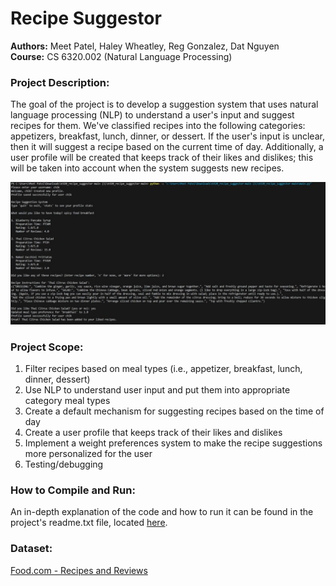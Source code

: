 # Recipe Suggestor

**Authors:** Meet Patel, Haley Wheatley, Reg Gonzalez, Dat Nguyen <br>
**Course:** CS 6320.002 (Natural Language Processing)

### Project Description:
The goal of the project is to develop a suggestion system that uses natural language processing (NLP) to understand a user's input and suggest recipes for them. We've classified recipes into the following categories: appetizers, breakfast, lunch, dinner, or dessert. If the user's input is unclear, then it will suggest a recipe based on the current time of day. Additionally, a user profile will be created that keeps track of their likes and dislikes; this will be taken into account when the system suggests new recipes. 

![demo](https://github.com/hkwheat/6320_recipe_suggestor/blob/fix_readme/demo.jpg?raw=true)

### Project Scope:
1. Filter recipes based on meal types (i.e., appetizer, breakfast, lunch, dinner, dessert)
2. Use NLP to understand user input and put them into appropriate category meal types
3. Create a default mechanism for suggesting recipes based on the time of day
4. Create a user profile that keeps track of their likes and dislikes
5. Implement a weight preferences system to make the recipe suggestions more personalized for the user
6. Testing/debugging 

### How to Compile and Run: 
An in-depth explanation of the code and how to run it can be found in the project's readme.txt file, located [here](https://github.com/hkwheat/6320_recipe_suggestor/blob/main/readme.txt).

### Dataset:
[Food.com - Recipes and Reviews](https://www.kaggle.com/datasets/irkaal/foodcom-recipes-and-reviews)

